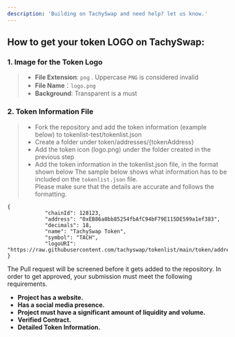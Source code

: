 ```yaml
---
description: 'Building on TachySwap and need help? let us know.'
---
```


## How to get your token LOGO on TachySwap:

### 1. Image for the Token Logo <a id="1-image-for-the-token-logo"></a>

> * **File Extension**: `png` . Uppercase `PNG` is considered invalid
> * **File Name**：`logo.png`
> * **Background**: Transparent is a must
### 2. Token Information File <a id="2-token-information-file"></a>

> * Fork the repository and add the token information (example below) to tokenlist-test/tokenlist.json
> * Create a folder under token/addresses/{tokenAddress}
> * Add the token icon (logo.png) under the folder created in the previous step
> * Add the token information in the tokenlist.json file, in the format shown below
The sample below shows what information has to be included on the `tokenlist.json` file.  
Please make sure that the details are accurate and follows the formatting.

```
{
            "chainId": 128123,
            "address": "0xEB86a0bb85254fbAfC94bF79E115DE599a1ef383",
            "decimals": 18,
            "name": "TachySwap Token",
            "symbol": "TACH",
            "logoURI": "https://raw.githubusercontent.com/tachyswap/tokenlist/main/token/addresses/0xEB86a0bb85254fbAfC94bF79E115DE599a1ef383/logo.png"
}
``` 

The Pull request will be screened before it gets added to the repository. In order to get approved, your submission must meet the following requirements.

* **Project has a website.**
* **Has a social media presence.**
* **Project must have a significant amount of liquidity and volume.**
* **Verified Contract.**
* **Detailed Token Information.**
